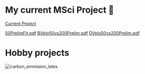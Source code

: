 # My current MSci Project 🔭
[Current Project](https://github.com/LHCb-UII-Masters-Project/LHCb-Analysis-Code) 

[50PrelimFit.pdf](https://github.com/user-attachments/files/18470468/50PrelimFit.pdf)
[BVelo50vs200Prelim.pdf](https://github.com/user-attachments/files/18470469/BVelo50vs200Prelim.pdf)
[DVelo50vs200Prelim.pdf](https://github.com/user-attachments/files/18470470/DVelo50vs200Prelim.pdf)


# Hobby projects
![carbon_emmision_latex](https://github.com/user-attachments/assets/39a461c3-7a24-49d7-839d-4f6d32c0ff0d)


<!--
**jackmcqueen02/jackmcqueen02** is a ✨ _special_ ✨ repository because its `README.md` (this file) appears on your GitHub profile.

Here are some ideas to get you started:

- 🔭 I’m currently working on ...
- 🌱 I’m currently learning ...
- 👯 I’m looking to collaborate on ...
- 🤔 I’m looking for help with ...
- 💬 Ask me about ...
- 📫 How to reach me: ...
- 😄 Pronouns: ...
- ⚡ Fun fact: ...
-->
